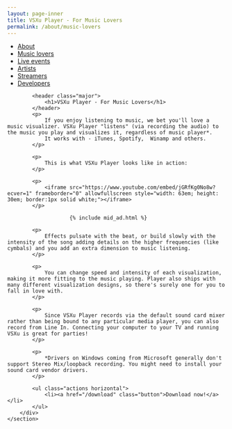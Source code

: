 ```yaml
---
layout: page-inner
title: VSXu Player - For Music Lovers
permalink: /about/music-lovers
---
```

<div id="main" class="alt">
    <section id="one">
        <div class="inner">
            <ul class="actions horizontal">
                <li><a href="/about" class="button">About</a></li>
                <li><a href="/about/music-lovers" class="button special">Music lovers</a></li>
                <li><a href="/about/live-events" class="button">Live events</a></li>
                <li><a href="/about/artists" class="button">Artists</a></li>
                <li><a href="/about/streamers" class="button">Streamers</a></li>
                <li><a href="/about/developers" class="button">Developers</a></li>
            </ul>

            <header class="major">
                <h1>VSXu Player - For Music Lovers</h1>
            </header>
            <p>
                If you enjoy listening to music, we bet you'll love a music visualizer. VSXu Player "listens" (via recording the audio) to the music you play and visualizes it, regardless of music player*.
                It works with - iTunes, Spotify,  Winamp and others.
            </p>

            <p>
                This is what VSXu Player looks like in action:
            </p>
            
            <p>
                <iframe src="https://www.youtube.com/embed/jGRfKg0No8w?ecver=1" frameborder="0" allowfullscreen style="width: 63em; height: 30em; border:1px solid white;"></iframe>
            </p>
            
                        {% include mid_ad.html %}

            <p>
                Effects pulsate with the beat, or build slowly with the intensity of the song adding details on the higher frequencies (like cymbals) and you add an extra dimension to music listening.
            </p>
            
            <p>
                You can change speed and intensity of each visualization, making it more fitting to the music playing. Player also ships with many different visualization designs, so there's surely one for you to fall in love with.
            </p>
            
            <p>
                Since VSXu Player records via the default sound card mixer rather than being bound to any particular media player, you can also record from Line In. Connecting your computer to your TV and running VSXu is great for parties!
            </p>
            
            <p>
                *Drivers on Windows coming from Microsoft generally don't support Stereo Mix/loopback recording. You might need to install your sound card vendor drivers.
            </p>
            
            <ul class="actions horizontal">
                <li><a href="/download" class="button">Download now!</a></li>
            </ul>
        </div>
    </section>
</div>
